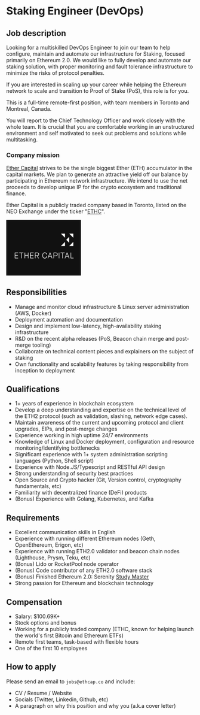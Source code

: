 # Staking Engineer (DevOps)

## Job description

Looking for a multiskilled DevOps Engineer to join our team to help configure, maintain and automate our infrastructure for Staking, focused primarily on Ethereum 2.0. We would like to fully develop and automate our staking solution, with proper monitoring and fault tolerance infrastructure to minimize the risks of protocol penalties.

If you are interested in scaling up your career while helping the Ethereum network to scale and transition to Proof of Stake (PoS), this role is for you.

This is a full-time remote-first position, with team members in Toronto and Montreal, Canada.

You will report to the Chief Technology Officer and work closely with the whole team. It is crucial that you are comfortable working in an unstructured environment and self motivated to seek out problems and solutions while multitasking.

### Company mission

[Ether Capital](https://www.ethcap.co/) strives to be the single biggest Ether (ETH) accumulator in the capital markets. We plan to generate an attractive yield off our balance by participating in Ethereum network infrastructure. We intend to use the net proceeds to develop unique IP for the crypto ecosystem and traditional finance.

Ether Capital is a publicly traded company based in Toronto, listed on the NEO Exchange under the ticker "[ETHC](https://www.neo.inc/en/live/security-activity/ETHC)".

<img src="./ethcap.jpeg" alt="drawing" width="200"/>


## Responsibilities

-   Manage and monitor cloud infrastructure & Linux server administration (AWS, Docker)
-   Deployment automation and documentation
-   Design and implement low-latency, high-availability staking infrastructure
-   R&D on the recent alpha releases (PoS, Beacon chain merge and post-merge tooling)
-   Collaborate on technical content pieces and explainers on the subject of staking
-   Own functionality and scalability features by taking responsibility from inception to deployment



## Qualifications

-   1+ years of experience in blockchain ecosystem 
-   Develop a deep understanding and expertise on the technical level of the ETH2 protocol (such as validation, slashing, network edge cases).
-   Maintain awareness of the current and upcoming protocol and client upgrades, EIPs, and post-merge changes
-   Experience working in high uptime 24/7 environments
-   Knowledge of Linux and Docker deployment, configuration and resource monitoring/identifying bottlenecks
-   Significant experience with 1+ system administration scripting languages (Python, Shell script)
-   Experience with Node.JS/Typescript and RESTful API design
-   Strong understanding of security best practices
-   Open Source and Crypto hacker (Git, Version control, cryptography fundamentals, etc)
-   Familiarity with decentralized finance (DeFi) products 
-   (Bonus) Experience with Golang, Kubernetes, and Kafka


## Requirements

-   Excellent communication skills in English
-   Experience with running different Ethereum nodes (Geth, OpenEthereum, Erigon, etc)
-   Experience with running ETH2.0 validator and beacon chain nodes (Lighthouse, Prysm, Teku, etc)
-   (Bonus) Lido or RocketPool node operator
-   (Bonus) Code contributor of any ETH2.0 software stack
-   (Bonus) Finished Ethereum 2.0: Serenity [Study Master](https://ethereumstudymaster.com/courses/ethereum-2-0-studymaster-program)
-   Strong passion for Ethereum and blockchain technology

## Compensation

-   Salary: $100.69K+ 
-   Stock options and bonus
-   Working for a publicly traded company (ETHC, known for helping launch the world's first Bitcoin and Ethereum ETFs)
-   Remote first teams, task-based with flexible hours
-   One of the first 10 employees

## How to apply
Please send an email to `jobs@ethcap.co` and include:

- CV / Resume / Website
- Socials (Twitter, Linkedin, Github, etc)
- A paragraph on why this position and why you (a.k.a cover letter)

